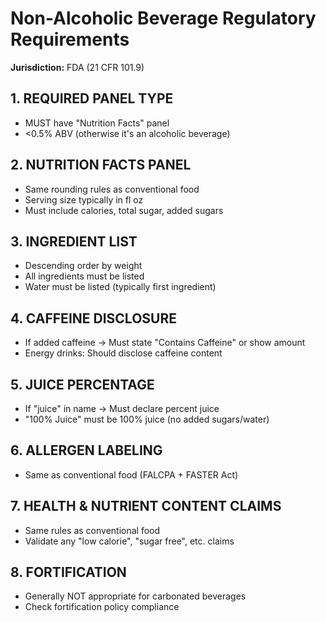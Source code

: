 # Non-Alcoholic Beverage Regulatory Requirements

**Jurisdiction:** FDA (21 CFR 101.9)

## 1. REQUIRED PANEL TYPE

- MUST have "Nutrition Facts" panel
- <0.5% ABV (otherwise it's an alcoholic beverage)

## 2. NUTRITION FACTS PANEL

- Same rounding rules as conventional food
- Serving size typically in fl oz
- Must include calories, total sugar, added sugars

## 3. INGREDIENT LIST

- Descending order by weight
- All ingredients must be listed
- Water must be listed (typically first ingredient)

## 4. CAFFEINE DISCLOSURE

- If added caffeine → Must state "Contains Caffeine" or show amount
- Energy drinks: Should disclose caffeine content

## 5. JUICE PERCENTAGE

- If "juice" in name → Must declare percent juice
- "100% Juice" must be 100% juice (no added sugars/water)

## 6. ALLERGEN LABELING

- Same as conventional food (FALCPA + FASTER Act)

## 7. HEALTH & NUTRIENT CONTENT CLAIMS

- Same rules as conventional food
- Validate any "low calorie", "sugar free", etc. claims

## 8. FORTIFICATION

- Generally NOT appropriate for carbonated beverages
- Check fortification policy compliance
